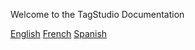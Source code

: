   <p id="WelcomeHeader">Welcome to the TagStudio Documentation</p>
<div class="button-container">
    <a href="#" onclick="const textContentElement = document.getElementById('WelcomeHeader');
    textContentElement.textContent = "Hello;" id="button-en">English</a>
    <a href="#" id="button-fr">French</a>
    <a href="#" id="button-es">Spanish</a>
</div>
